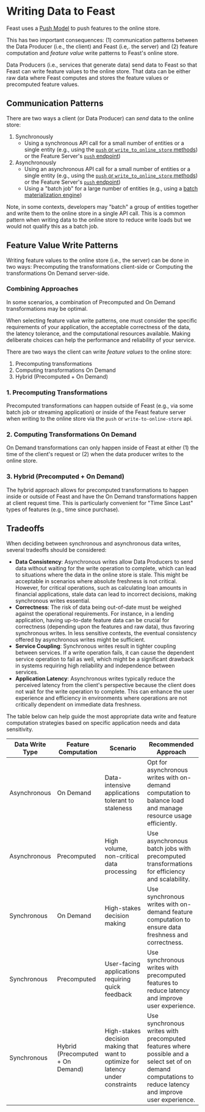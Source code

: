 # Writing Data to Feast

Feast uses a [Push Model](getting-started/architecture/push-vs-pull-model.md) to push features to the online store.

This has two important consequences: (1) communication patterns between the Data Producer (i.e., the client) and Feast (i.e,. the server) and (2) feature computation and 
_feature value_ write patterns to Feast's online store.

Data Producers (i.e., services that generate data) send data to Feast so that Feast can write feature values to the online store. That data can
be either raw data where Feast computes and stores the feature values or precomputed feature values.

## Communication Patterns

There are two ways a client (or Data Producer) can *_send_* data to the online store: 

1. Synchronously
   - Using a synchronous API call for a small number of entities or a single entity (e.g., using the [`push` or `write_to_online_store` methods](../../reference/data-sources/push.md#pushing-data)) or the Feature Server's [`push` endpoint](reference/feature-servers/python-feature-server.md#pushing-features-to-the-online-and-offline-stores))
2. Asynchronously 
   - Using an asynchronous API call for a small number of entities or a single entity (e.g., using the [`push` or `write_to_online_store` methods](reference/data-sources/push.md#pushing-data)) or the Feature Server's [`push` endpoint](reference/feature-servers/python-feature-server.md#pushing-features-to-the-online-and-offline-stores))
   - Using a "batch job" for a large number of entities (e.g., using a [batch materialization engine](getting-started/components/batch-materialization-engine))

Note, in some contexts, developers may "batch" a group of entities together and write them to the online store in a 
single API call. This is a common pattern when writing data to the online store to reduce write loads but we would 
not qualify this as a batch job.

## Feature Value Write Patterns

Writing feature values to the online store (i.e., the server) can be done in two ways: Precomputing the transformations client-side or Computing the transformations On Demand server-side. 

### Combining Approaches

In some scenarios, a combination of Precomputed and On Demand transformations may be optimal.

When selecting feature value write patterns, one must consider the specific requirements of your application, the acceptable correctness of the data, the latency tolerance, and the computational resources available. Making deliberate choices can help the performance and reliability of your service.

There are two ways the client can write *feature values* to the online store:

1. Precomputing transformations
2. Computing transformations On Demand
3. Hybrid (Precomputed + On Demand)

### 1. Precomputing Transformations
Precomputed transformations can happen outside of Feast (e.g., via some batch job or streaming application) or inside of the Feast feature server when writing to the online store via the `push` or `write-to-online-store` api. 

### 2. Computing Transformations On Demand
On Demand transformations can only happen inside of Feast at either (1) the time of the client's request or (2) when the data producer writes to the online store.

### 3. Hybrid (Precomputed + On Demand)
The hybrid approach allows for precomputed transformations to happen inside or outside of Feast and have the On Demand transformations happen at client request time. This is particularly convenient for "Time Since Last" types of features (e.g., time since purchase).

## Tradeoffs

When deciding between synchronous and asynchronous data writes, several tradeoffs should be considered:

- **Data Consistency**: Asynchronous writes allow Data Producers to send data without waiting for the write operation to complete, which can lead to situations where the data in the online store is stale. This might be acceptable in scenarios where absolute freshness is not critical. However, for critical operations, such as calculating loan amounts in financial applications, stale data can lead to incorrect decisions, making synchronous writes essential.
- **Correctness**: The risk of data being out-of-date must be weighed against the operational requirements. For instance, in a lending application, having up-to-date feature data can be crucial for correctness (depending upon the features and raw data), thus favoring synchronous writes. In less sensitive contexts, the eventual consistency offered by asynchronous writes might be sufficient.
- **Service Coupling**: Synchronous writes result in tighter coupling between services. If a write operation fails, it can cause the dependent service operation to fail as well, which might be a significant drawback in systems requiring high reliability and independence between services.
- **Application Latency**: Asynchronous writes typically reduce the perceived latency from the client's perspective because the client does not wait for the write operation to complete. This can enhance the user experience and efficiency in environments where operations are not critically dependent on immediate data freshness.

The table below can help guide the most appropriate data write and feature computation strategies based on specific application needs and data sensitivity.

| Data Write Type | Feature Computation | Scenario | Recommended Approach |
|----------|-----------------|---------------------|----------------------|
| Asynchronous | On Demand | Data-intensive applications tolerant to staleness | Opt for asynchronous writes with on-demand computation to balance load and manage resource usage efficiently. |
| Asynchronous | Precomputed | High volume, non-critical data processing | Use asynchronous batch jobs with precomputed transformations for efficiency and scalability. |
| Synchronous | On Demand | High-stakes decision making | Use synchronous writes with on-demand feature computation to ensure data freshness and correctness. |
| Synchronous | Precomputed | User-facing applications requiring quick feedback | Use synchronous writes with precomputed features to reduce latency and improve user experience. |
| Synchronous | Hybrid (Precomputed + On Demand) | High-stakes decision making that want to optimize for latency under constraints| Use synchronous writes with precomputed features where possible and a select set of on demand computations to reduce latency and improve user experience. |
